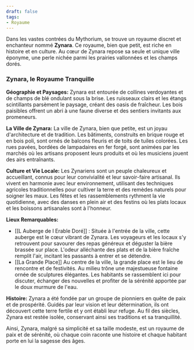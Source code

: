 ```yaml
---
draft: false
tags:
- Royaume
---
```


Dans les vastes contrées du Mythorium, se trouve un royaume discret et enchanteur nommé **Zynara**. Ce royaume, bien que petit, est riche en histoire et en culture. Au cœur de Zynara repose sa seule et unique ville éponyme, une perle nichée parmi les prairies vallonnées et les champs dorés.

### Zynara, le Royaume Tranquille

**Géographie et Paysages:**
Zynara est entourée de collines verdoyantes et de champs de blé ondulant sous la brise. Les ruisseaux clairs et les étangs scintillants parsèment le paysage, créant des oasis de fraîcheur. Les bois paisibles offrent un abri à une faune diverse et des sentiers invitants aux promeneurs.

**La Ville de Zynara:**
La ville de Zynara, bien que petite, est un joyau d'architecture et de tradition. Les bâtiments, construits en brique rouge et en bois poli, sont ornés de balcons fleuris et de toits de tuiles colorées. Les rues pavées, bordées de lampadaires en fer forgé, sont animées par les marchés où les artisans proposent leurs produits et où les musiciens jouent des airs entraînants.

**Culture et Vie Locale:**
Les Zynariens sont un peuple chaleureux et accueillant, connus pour leur convivialité et leur savoir-faire artisanal. Ils vivent en harmonie avec leur environnement, utilisant des techniques agricoles traditionnelles pour cultiver la terre et des remèdes naturels pour soigner les maux. Les fêtes et les rassemblements rythment la vie quotidienne, avec des danses en plein air et des festins où les plats locaux et les boissons artisanales sont à l'honneur.

**Lieux Remarquables:**
- [[L Auberge de l Erable Doré]] : Située à l'entrée de la ville, cette auberge est le cœur vibrant de Zynara. Les voyageurs et les locaux s'y retrouvent pour savourer des repas généreux et déguster la bière brassée sur place. L'odeur alléchante des plats et de la bière fraîche remplit l'air, incitant les passants à entrer et se détendre.
- [[La Grande Place]] Au centre de la ville, la grande place est le lieu de rencontre et de festivités. Au milieu trône une majestueuse fontaine ornée de sculptures élégantes. Les habitants se rassemblent ici pour discuter, échanger des nouvelles et profiter de la sérénité apportée par le doux murmure de l'eau.

**Histoire:**
Zynara a été fondée par un groupe de pionniers en quête de paix et de prospérité. Guidés par leur vision et leur détermination, ils ont découvert cette terre fertile et y ont établi leur refuge. Au fil des siècles, Zynara est restée isolée, conservant ainsi ses traditions et sa tranquillité.

Ainsi, Zynara, malgré sa simplicité et sa taille modeste, est un royaume de paix et de sérénité, où chaque coin raconte une histoire et chaque habitant porte en lui la sagesse des âges.